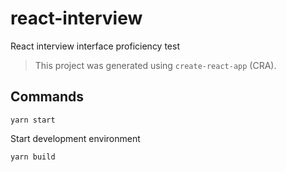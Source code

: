 # react-interview
React interview interface proficiency test

> This project was generated using `create-react-app` (CRA).

## Commands

```
yarn start
```

Start development environment

```
yarn build
```
